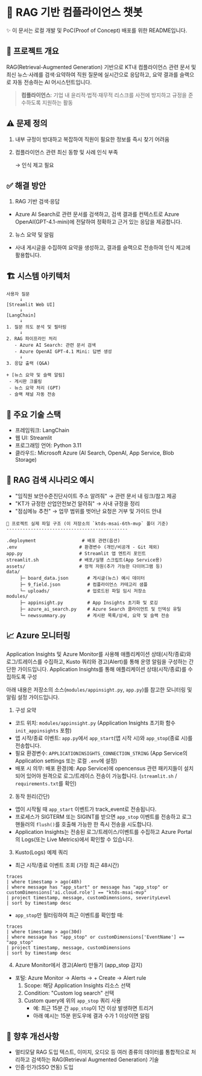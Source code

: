 # 📘 RAG 기반 컴플라이언스 챗봇
✨ 이 문서는 로컬 개발 및 PoC(Proof of Concept) 배포를 위한 README입니다.

🎯 프로젝트 개요
---------------
RAG(Retrieval-Augmented Generation) 기반으로 KT내 컴플라이언스 관련 문서 및 최신 뉴스·사례를 검색·요약하여
직원 질문에 실시간으로 응답하고, 요약 결과를 슬랙으로 자동 전송하는 AI 어시스턴트입니다.

> **컴플라이언스**: 기업 내 윤리적·법적·재무적 리스크를 사전에 방지하고 규정을 준수하도록 지원하는 활동

⚠️ 문제 정의
----------------------
1. 내부 규정이 방대하고 복잡하여 직원이 필요한 정보를 즉시 찾기 어려움
2. 컴플라이언스 관련 최신 동향 및 사례 인식 부족

   → 인식 제고 필요

✅ 해결 방안
-----------
1) RAG 기반 검색·응답
 - Azure AI Search로 관련 문서를 검색하고, 검색 결과를 컨텍스트로 Azure OpenAI(GPT-4.1-mini)에 전달하여
      정확하고 근거 있는 응답을 제공합니다.

2) 뉴스 요약 및 알림
 - 사내 게시글을 수집하여 요약을 생성하고, 결과를 슬랙으로 전송하여 인식 제고에 활용합니다.

## 🏗️ 시스템 아키텍처

```plaintext
사용자 질문
     ↓
[Streamlit Web UI]
     ↓
[LangChain]
     ↓
1. 질문 의도 분석 및 필터링
     ↓
2. RAG 파이프라인 처리
   - Azure AI Search: 관련 문서 검색
   - Azure OpenAI GPT-4.1 Mini: 답변 생성
     ↓
3. 응답 출력 (Q&A)

+ [뉴스 요약 및 슬랙 알림]
 - 게시판 크롤링
 - 뉴스 요약 처리 (GPT)
 - 슬랙 채널 자동 전송
```
🧰 주요 기술 스택 
----------------
- 프레임워크: LangChain
- 웹 UI: Streamlit
- 프로그래밍 언어: Python 3.11
- 클라우드: Microsoft Azure (AI Search, OpenAI, App Service, Blob Storage)

💬 RAG 검색 시나리오 예시 
-----------------------
- "임직원 보안수준진단사이트 주소 알려줘" → 관련 문서 내 링크/참고 제공
- "KT가 규정한 산업안전보건 알려줘" → 사내 규정을 정리
- "점심메뉴 추천" → 업무 범위를 벗어난 요청은 거부 및 가이드 안내

```
📁 프로젝트 실제 파일 구조 (이 저장소의 `ktds-msai-6th-mvp` 폴더 기준) 
---------------------------------------------

.deployment                 # 배포 관련(옵션)
.env                       # 환경변수 (개인/비공개 - Git 제외)
app.py                     # Streamlit 앱 엔트리 포인트
streamlit.sh               # 배포/실행 스크립트(App Service용)
assets/                    # 정적 자원(추가 가능한 다이어그램 등)
data/
     ├─ board_data.json       # 게시글(뉴스) 예시 데이터
     ├─ 9_field.json          # 컴플라이언스 카테고리 샘플
     └─ uploads/              # 업로드된 파일 임시 저장소
modules/
     ├─ appinsight.py         # App Insights 초기화 및 로깅
     ├─ azure_ai_search.py    # Azure Search 클라이언트 및 인덱싱 유틸
     └─ newssummary.py        # 게시판 목록/상세, 요약 및 슬랙 전송
```

## 📈 Azure 모니터링
Application Insights 및 Azure Monitor를 사용해 애플리케이션 상태(시작/종료)와 로그/트레이스를 수집하고, Kusto 쿼리와 경고(Alert)를 통해 운영 알림을 구성하는 간단한 가이드입니다.
Application Insights를 통해 애플리케이션 상태(시작/종료)를 수집하도록 구성

아래 내용은 저장소의 소스(`modules/appinsight.py`, `app.py`)를 참고한 모니터링 및 알림 설정 가이드입니다.

1) 구성 요약
- 코드 위치: `modules/appinsight.py` (Application Insights 초기화 함수 `init_appinsights` 포함)
- 앱 시작/종료 이벤트: `app.py`에서 `app_start`(앱 시작 시)와 `app_stop`(종료 시)를 전송합니다.
- 필요 환경변수: `APPLICATIONINSIGHTS_CONNECTION_STRING` (App Service의 Application settings 또는 로컬 `.env`에 설정)
- 배포 시 의무: 배포 환경(예: App Service)에 opencensus 관련 패키지들이 설치되어 있어야 원격으로 로그/트레이스 전송이 가능합니다. (`streamlit.sh` / `requirements.txt`를 확인)

2) 동작 원리(간단)
- 앱이 시작될 때 `app_start` 이벤트가 track_event로 전송됩니다.
- 프로세스가 SIGTERM 또는 SIGINT를 받으면 `app_stop` 이벤트를 전송하고 로그 핸들러의 `flush()`를 호출해 가능한 한 즉시 전송을 시도합니다.
- Application Insights는 전송된 로그/트레이스/이벤트를 수집하고 Azure Portal의 Logs(또는 Live Metrics)에서 확인할 수 있습니다.

3) Kusto(Logs) 예제 쿼리
- 최근 시작/종료 이벤트 조회 (가장 최근 48시간)

```kusto
traces
| where timestamp > ago(48h)
| where message has "app_start" or message has "app_stop" or customDimensions['ai.cloud.role'] == "ktds-msai-mvp"
| project timestamp, message, customDimensions, severityLevel
| sort by timestamp desc
```

- `app_stop`만 필터링하여 최근 이벤트를 확인할 때:

```kusto
traces
| where timestamp > ago(30d)
| where message has "app_stop" or customDimensions['EventName'] == "app_stop"
| project timestamp, message, customDimensions
| sort by timestamp desc
```

4) Azure Monitor에서 경고(Alert) 만들기 (app_stop 감지)
- 포털: Azure Monitor → Alerts → + Create → Alert rule
     1. Scope: 해당 Application Insights 리소스 선택
     2. Condition: "Custom log search" 선택
     3. Custom query에 위의 `app_stop` 쿼리 사용
           - 예: 최근 15분 간 `app_stop`이 1건 이상 발생하면 트리거
           - 아래 예시는 15분 윈도우에 결과 수가 1 이상이면 알림

## 🚀 향후 개선사항
- 멀티모달 RAG 도입
 텍스트, 이미지, 오디오 등 여러 종류의 데이터를 통합적으로 처리하고 검색하는 RAG(Retrieval Augmented Generation) 기술
- 인증·인가(SSO 연동) 도입
